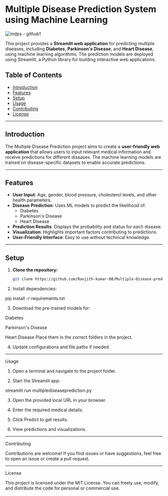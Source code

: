 # Multiple Disease Prediction System using Machine Learning

![mdps - github1](https://github.com/user-attachments/assets/7f52c790-53e0-4e4d-9051-ecbf0cc9873a)

This project provides a **Streamlit web application** for predicting multiple diseases, including **Diabetes**, **Parkinson's Disease**, and **Heart Disease**, using machine learning algorithms. The prediction models are deployed using Streamlit, a Python library for building interactive web applications.

## Table of Contents

- [Introduction](#introduction)
- [Features](#features)
- [Setup](#setup)
- [Usage](#usage)
- [Contributing](#contributing)
- [License](#license)

---

## Introduction

The Multiple Disease Prediction project aims to create a **user-friendly web application** that allows users to input relevant medical information and receive predictions for different diseases. The machine learning models are trained on disease-specific datasets to enable accurate predictions.

---

## Features

- **User Input**: Age, gender, blood pressure, cholesterol levels, and other health parameters.
- **Disease Prediction**: Uses ML models to predict the likelihood of:
  - Diabetes
  - Parkinson's Disease
  - Heart Disease
- **Prediction Results**: Displays the probability and status for each disease.
- **Visualization**: Highlights important factors contributing to predictions.
- **User-Friendly Interface**: Easy to use without technical knowledge.

---

## Setup

1. **Clone the repository:**
   ```bash
   git clone https://github.com/Ranjith-kumar-08/Multiple-Disease-prediction-using-ML.git

2. Install dependencies:

pip install -r requirements.txt


3. Download the pre-trained models for:

Diabetes

Parkinson's Disease

Heart Disease
Place them in the correct folders in the project.



4. Update configurations and file paths if needed.




---

Usage

1. Open a terminal and navigate to the project folder.


2. Start the Streamlit app:

streamlit run multiplediseaseprediction.py


3. Open the provided local URL in your browser.


4. Enter the required medical details.


5. Click Predict to get results.


6. View predictions and visualizations.




---

Contributing

Contributions are welcome!
If you find issues or have suggestions, feel free to open an issue or create a pull request.


---

License

This project is licensed under the MIT License.
You can freely use, modify, and distribute the code for personal or commercial use.
